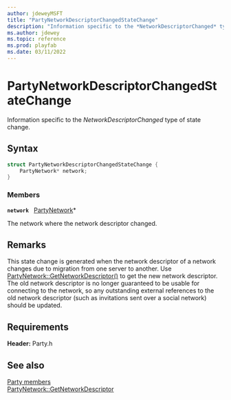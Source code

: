 ```yaml
---
author: jdeweyMSFT
title: "PartyNetworkDescriptorChangedStateChange"
description: "Information specific to the *NetworkDescriptorChanged* type of state change."
ms.author: jdewey
ms.topic: reference
ms.prod: playfab
ms.date: 03/11/2022
---
```


# PartyNetworkDescriptorChangedStateChange  

Information specific to the *NetworkDescriptorChanged* type of state change.  

## Syntax  
  
```cpp
struct PartyNetworkDescriptorChangedStateChange {  
    PartyNetwork* network;  
}  
```
  
### Members  
  
**`network`** &nbsp; [PartyNetwork](../classes/PartyNetwork/partynetwork.md)*  
  
The network where the network descriptor changed.
  
## Remarks  
  
This state change is generated when the network descriptor of a network changes due to migration from one server to another. Use [PartyNetwork::GetNetworkDescriptor()](../classes/PartyNetwork/methods/partynetwork_getnetworkdescriptor.md) to get the new network descriptor. The old network descriptor is no longer guaranteed to be usable for connecting to the network, so any outstanding external references to the old network descriptor (such as invitations sent over a social network) should be updated.
  
## Requirements  
  
**Header:** Party.h
  
## See also  
[Party members](../party_members.md)  
[PartyNetwork::GetNetworkDescriptor](../classes/PartyNetwork/methods/partynetwork_getnetworkdescriptor.md)
  
  
